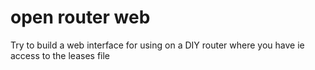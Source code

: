 # open router web

Try to build a web interface for using on a DIY router where you have ie access to the leases file



